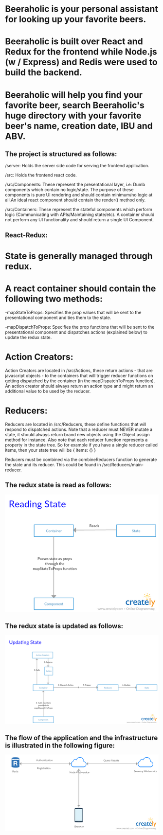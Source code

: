 # Beeraholic is your personal assistant for looking up your favorite beers.

# Beeraholic is built over React and Redux for the frontend while Node.js (w / Express) and Redis were used to build the backend.

# Beeraholic will help you find your favorite beer, search Beeraholic's huge directory with your favorite beer's name, creation date, IBU and ABV.

## The project is structured as follows:

/server: Holds the server side code for serving the frontend application.

/src: Holds the frontend react code.

/src/Components: These represent the presentational layer, i.e: Dumb components which contain no logic/state. The purpose of these components is pure UI rendering and should contain minimum/no logic at all.An ideal react component should contain the render() method only.

/src/Containers: These represent the stateful components which perform logic (Communicating with APIs/Maintaining state/etc). A container should not perform any UI functionality and should return a single UI Component.

## React-Redux:

# State is generally managed through redux.

# A react container should contain the following two methods:

-mapStateToProps: Specifies the prop values that will be sent to the presentational component and ties them to the state.

-mapDispatchToProps: Specifies the prop functions that will be sent to the presentational component and dispatches actions (explained below) to update the redux state.

# Action Creators:

Action Creators are located in /src/Actions, these return actions - that are javascript objects - to the containers that will trigger reducer functions on getting dispatched by the container (in the mapDispatchToProps function). An action creator should always return an action type and might return an additional value to be used by the reducer.

# Reducers:

Reducers are located in /src/Reducers, these define functions that will respond to dispatched actions. Note that a reducer must NEVER mutate a state, it should always return brand new objects using the Object.assign method for instance. Also note that each reducer function represents a property in the state tree. So for example if you have a single reducer called items, then your state tree will be { items: {} }

Reducers must be combined via the combineReducers function to generate the state and its reducer. This could be found in /src/Reducers/main-reducer.

## The redux state is read as follows:

![alt text](https://raw.githubusercontent.com/asarnaout/beeraholic/master/ReadState.png)

## The redux state is updated as follows:

![alt text](https://raw.githubusercontent.com/asarnaout/beeraholic/master/UpdateState.png)

## The flow of the application and the infrastructure is illustrated in the following figure:

![alt text](https://raw.githubusercontent.com/asarnaout/beeraholic/master/Infrastructure.png)
